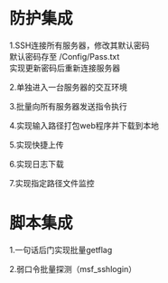 # 防护集成
1.SSH连接所有服务器，修改其默认密码   
  默认密码存至 /Config/Pass.txt   
   实现更新密码后重新连接服务器   

2.单独进入一台服务器的交互环境

3.批量向所有服务器发送指令执行

4.实现输入路径打包web程序并下载到本地

5.实现快捷上传

6.实现日志下载

7.实现指定路径文件监控

# 脚本集成 #
    
1.一句话后门实现批量getflag

2.弱口令批量探测（msf_sshlogin）
